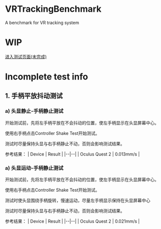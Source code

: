 # VRTrackingBenchmark
A benchmark for VR tracking system

# WIP

[进入测试页面(未完成)](test.html)

# Incomplete test info

## 1. 手柄平放抖动测试
### a) 头显静止-手柄静止测试
开始测试前，先将左手柄平放在不会抖动的位置，使左手柄显示在头显屏幕中心。

使用右手柄点击Controller Shake Test开始测试。

测试时尽量保持头显与右手柄静止不动，否则会影响测试结果。

参考结果：
| Device | Result |
|--|--|
| Oculus Quest 2 | 0.013mm/s |

### a) 头显运动-手柄静止测试
开始测试前，先将左手柄平放在不会抖动的位置，使左手柄显示在头显屏幕中心。

使用右手柄点击Controller Shake Test开始测试。

测试时使头显围绕手柄旋转，慢速运动，尽量左手柄显示保持在头显屏幕中心

测试时尽量保持头显与右手柄静止不动，否则会影响测试结果。

参考结果：
| Device | Result |
|--|--|
| Oculus Quest 2 | 0.021mm/s |
